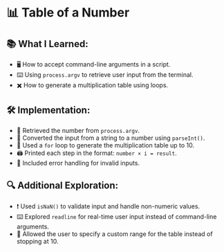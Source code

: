 # **📊 Table of a Number**  

## **📚 What I Learned:**  
- 🖥️ How to accept command-line arguments in a script.  
- ⌨️ Using `process.argv` to retrieve user input from the terminal.  
- ✖️ How to generate a multiplication table using loops.  

## **🛠️ Implementation:**  
- 📜 Retrieved the number from `process.argv`.  
- 🔢 Converted the input from a string to a number using `parseInt()`.  
- 🔄 Used a `for` loop to generate the multiplication table up to 10.  
- 🖨️ Printed each step in the format: `number × i = result`.  
- 🚨 Included error handling for invalid inputs.  

## **🔍 Additional Exploration:**  
- ❗ Used `isNaN()` to validate input and handle non-numeric values.  
- ⌨️ Explored `readline` for real-time user input instead of command-line arguments.  
- 📏 Allowed the user to specify a custom range for the table instead of stopping at 10.  
